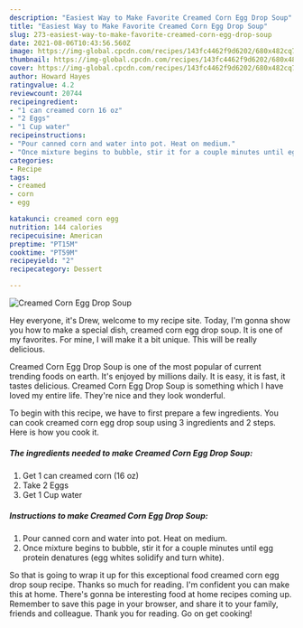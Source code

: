 ```yaml
---
description: "Easiest Way to Make Favorite Creamed Corn Egg Drop Soup"
title: "Easiest Way to Make Favorite Creamed Corn Egg Drop Soup"
slug: 273-easiest-way-to-make-favorite-creamed-corn-egg-drop-soup
date: 2021-08-06T10:43:56.560Z
image: https://img-global.cpcdn.com/recipes/143fc4462f9d6202/680x482cq70/creamed-corn-egg-drop-soup-recipe-main-photo.jpg
thumbnail: https://img-global.cpcdn.com/recipes/143fc4462f9d6202/680x482cq70/creamed-corn-egg-drop-soup-recipe-main-photo.jpg
cover: https://img-global.cpcdn.com/recipes/143fc4462f9d6202/680x482cq70/creamed-corn-egg-drop-soup-recipe-main-photo.jpg
author: Howard Hayes
ratingvalue: 4.2
reviewcount: 20744
recipeingredient:
- "1 can creamed corn 16 oz"
- "2 Eggs"
- "1 Cup water"
recipeinstructions:
- "Pour canned corn and water into pot. Heat on medium."
- "Once mixture begins to bubble, stir it for a couple minutes until egg protein denatures (egg whites solidify and turn white)."
categories:
- Recipe
tags:
- creamed
- corn
- egg

katakunci: creamed corn egg 
nutrition: 144 calories
recipecuisine: American
preptime: "PT15M"
cooktime: "PT59M"
recipeyield: "2"
recipecategory: Dessert

---
```



![Creamed Corn Egg Drop Soup](https://img-global.cpcdn.com/recipes/143fc4462f9d6202/680x482cq70/creamed-corn-egg-drop-soup-recipe-main-photo.jpg)

Hey everyone, it's Drew, welcome to my recipe site. Today, I'm gonna show you how to make a special dish, creamed corn egg drop soup. It is one of my favorites. For mine, I will make it a bit unique. This will be really delicious.



Creamed Corn Egg Drop Soup is one of the most popular of current trending foods on earth. It's enjoyed by millions daily. It is easy, it is fast, it tastes delicious. Creamed Corn Egg Drop Soup is something which I have loved my entire life. They're nice and they look wonderful.


To begin with this recipe, we have to first prepare a few ingredients. You can cook creamed corn egg drop soup using 3 ingredients and 2 steps. Here is how you cook it.

<!--inarticleads1-->

##### The ingredients needed to make Creamed Corn Egg Drop Soup:

1. Get 1 can creamed corn (16 oz)
1. Take 2 Eggs
1. Get 1 Cup water




<!--inarticleads2-->

##### Instructions to make Creamed Corn Egg Drop Soup:

1. Pour canned corn and water into pot. Heat on medium.
1. Once mixture begins to bubble, stir it for a couple minutes until egg protein denatures (egg whites solidify and turn white).




So that is going to wrap it up for this exceptional food creamed corn egg drop soup recipe. Thanks so much for reading. I'm confident you can make this at home. There's gonna be interesting food at home recipes coming up. Remember to save this page in your browser, and share it to your family, friends and colleague. Thank you for reading. Go on get cooking!
